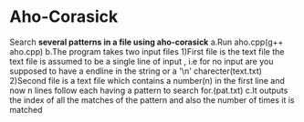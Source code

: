 # Aho-Corasick
Search **several patterns in a file using aho-corasick**
  a.Run aho.cpp(g++ aho.cpp)
  b.The program takes two input files
    1)First file is the text file the text file is assumed to be a single line
    of input , i.e for no input are you supposed to have a endline in the string
    or a '\n' charecter(text.txt)
    2)Second file is a text file which contains a number(n) in the first line
    and now n lines follow each having a pattern to search for.(pat.txt)
  c.It outputs the index of all the matches of the pattern and also the number of times
  it is matched
